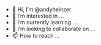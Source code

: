 - 👋 Hi, I’m @andyheinzer
- 👀 I’m interested in ...
- 🌱 I’m currently learning ...
- 💞️ I’m looking to collaborate on ...
- 📫 How to reach  ...

<!---
andyheinzer/andyheinzer is a ✨ special ✨ repository because its `README.md` (this file) appears on your GitHub profile.
You can click the Preview link to take a look at your changes.


--->
